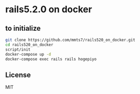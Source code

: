 # rails5.2.0 on docker

## to initialize

```bash
git clone https://github.com/mmts7/rails520_on_docker.git
cd rails520_on_docker
script/init
docker-compose up -d
docker-compose exec rails rails hogepiyo
```

## License

MIT
